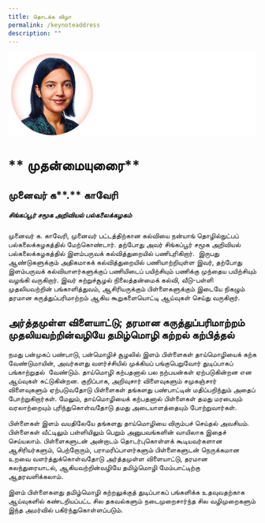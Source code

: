 ```yaml
---
title: தொடக்க விழா
permalink: /keynoteaddress
description: ""
---
```

![](/images/Dr%20Kaveri2.png)
# ** முதன்மையுரைை**
				

## **முனைவர்** **க****.** **காவேரி** 
##### சிங்கப்பூர் சமூக அறிவியல் பல்கலைக்கழகம்
முனைவர் க. காவேரி, முனைவர் பட்டத்திற்கான கல்வியை நன்யாங் தொழில்நுட்பப் பல்கலைக்கழகத்தில் மேற்கொண்டார். தற்போது அவர் சிங்கப்பூர் சமூக அறிவியல் பல்கலைக்கழகத்தில் இளம்பருவக் கல்வித்துறையில் பணிபுரிகிறார்.  இருபது ஆண்டுகளுக்கும் அதிகமாகக் கல்வித்துறையில் பணியாற்றியுள்ள இவர், தற்போது இளம்பருவக் கல்வியாளர்களுக்குப் பணியிடைப் பயிற்சியும் பணிக்கு முந்தைய பயிற்சியும் வழங்கி வருகிறார். இவர் சுற்றுச்சூழல் நிலைத்தன்மைக் கல்வி, வீடு-பள்ளி முதலியவற்றின் பங்காளித்துவம், ஆசிரியருக்கும் பிள்ளைகளுக்கும் இடையே நிகழும் தரமான கருத்துப்பரிமாற்றம் ஆகிய கூறுகளையொட்டி ஆய்வுகள் செய்து வருகிறார்.

## அர்த்தமுள்ள விளையாட்டு; தரமான கருத்துப்பரிமாற்றம் முதலியவற்றின்வழியே தமிழ்மொழி கற்றல் கற்பித்தல்
				 
நமது பன்முகப் பண்பாடு, பன்மொழிச் சூழலில் இளம் பிள்ளைகள் தாய்மொழியைக் கற்க வேண்டுமாயின், அவர்களது வளர்ச்சியில் முக்கியப் பங்குபெறுவோர் துடிப்பாகப் பங்காற்றுதல்  வேண்டும். தாய்மொழி கற்பதனால் பல நற்பயன்கள் ஏற்படுகின்றன என ஆய்வுகள் சுட்டுகின்றன. குறிப்பாக, அறிவுசார் விளைவுகளும் சமுகஞ்சார் விளைவுகளும் ஏற்படுவதோடு பிள்ளைகள் தங்களது பண்பாட்டின் மதிப்பறிந்தும் அதைப் போற்றுகிறார்கள். மேலும், தாய்மொழியைக் கற்பதனால் பிள்ளைகள் தமது மரபையும் வரலாற்றையும் புரிந்துகொள்வதோடு தமது அடையாளத்தையும் போற்றுவார்கள்.

பிள்ளைகள் இளம் வயதிலேயே தங்களது தாய்மொழியை விரும்பச் செய்தல் அவசியம். பிள்ளைகள் வீட்டிலும் பள்ளியிலும் பெறும் அனுபவங்களின் வாயிலாக இதைச் செய்யலாம். பிள்ளைகளுடன் அன்றாடம் தொடர்புகொள்ளக் கூடியவர்களான ஆசிரியர்களும், பெற்றோரும், பராமரிப்பாளர்களும் பிள்ளைகளுடன் நெருக்கமான உறவை வளர்த்துக்கொள்வதோடு அர்த்தமுள்ள விளையாட்டு, தரமான கலந்துரையாடல், ஆகியவற்றின்வழியே தமிழ்மொழி மேம்பாட்டிற்கு ஆதரவளிக்கலாம்.

இளம் பிள்ளைகளது தமிழ்மொழி கற்றலுக்குத் துடிப்பாகப் பங்களிக்க உதவுவதற்காக ஆய்வுகளில் கண்டறியப்பட்ட சில தகவல்களும் நடைமுறைசார்ந்த சில வழிமுறைகளும் இந்த அமர்வில் பகிர்ந்துகொள்ளப்படும்.